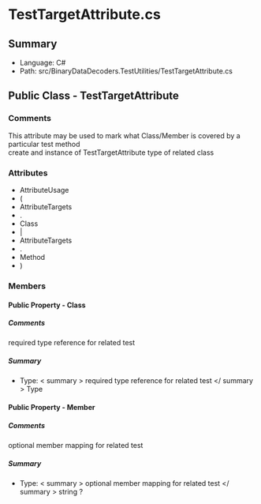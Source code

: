 ﻿# TestTargetAttribute.cs

## Summary

* Language: C#
* Path: src/BinaryDataDecoders.TestUtilities/TestTargetAttribute.cs

## Public Class - TestTargetAttribute

### Comments

 <summary>
 This attribute may be used to mark what Class/Member is covered by a particular test method
 </summary>
 <remarks>
 create and instance of TestTargetAttribute
 </remarks>
 <paramname="class">type of related class</param>

### Attributes

 - AttributeUsage
 - (
 - AttributeTargets
 - .
 - Class
 - |
 - AttributeTargets
 - .
 - Method
 - )

### Members

#### Public Property - Class

##### Comments

 <summary>
 required type reference for related test
 </summary>

##### Summary

 * Type:   < summary > 
  required type reference for related test 
   </ summary > 
  Type 

#### Public Property - Member

##### Comments

 <summary>
 optional member mapping for related test
 </summary>

##### Summary

 * Type:   < summary > 
  optional member mapping for related test 
   </ summary > 
  string ? 

